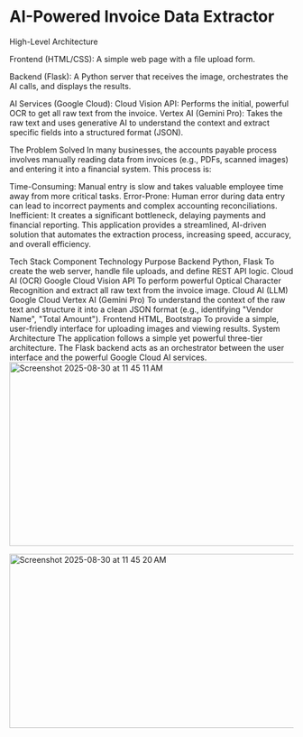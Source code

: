 # AI-Powered Invoice Data Extractor
High-Level Architecture

Frontend (HTML/CSS): A simple web page with a file upload form.

Backend (Flask): A Python server that receives the image, orchestrates the AI calls, and displays the results.

AI Services (Google Cloud):
Cloud Vision API: Performs the initial, powerful OCR to get all raw text from the invoice.
Vertex AI (Gemini Pro): Takes the raw text and uses generative AI to understand the context and extract specific fields into a structured format (JSON).

The Problem Solved
In many businesses, the accounts payable process involves manually reading data from invoices (e.g., PDFs, scanned images) and entering it into a financial system. This process is:

Time-Consuming: Manual entry is slow and takes valuable employee time away from more critical tasks.
Error-Prone: Human error during data entry can lead to incorrect payments and complex accounting reconciliations.
Inefficient: It creates a significant bottleneck, delaying payments and financial reporting.
This application provides a streamlined, AI-driven solution that automates the extraction process, increasing speed, accuracy, and overall efficiency.

Tech Stack
Component	Technology	Purpose
Backend	Python, Flask	To create the web server, handle file uploads, and define REST API logic.
Cloud AI (OCR)	Google Cloud Vision API	To perform powerful Optical Character Recognition and extract all raw text from the invoice image.
Cloud AI (LLM)	Google Cloud Vertex AI (Gemini Pro)	To understand the context of the raw text and structure it into a clean JSON format (e.g., identifying "Vendor Name", "Total Amount").
Frontend	HTML, Bootstrap	To provide a simple, user-friendly interface for uploading images and viewing results.
System Architecture
The application follows a simple yet powerful three-tier architecture. The Flask backend acts as an orchestrator between the user interface and the powerful Google Cloud AI services.
<img width="725" height="326" alt="Screenshot 2025-08-30 at 11 45 11 AM" src="https://github.com/user-attachments/assets/cad2ef10-d950-4ec2-9124-ac4eacafef0b" />

<img width="731" height="309" alt="Screenshot 2025-08-30 at 11 45 20 AM" src="https://github.com/user-attachments/assets/0f7293e6-c177-4889-8c01-18a7489e5a22" />

